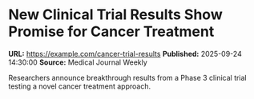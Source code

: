 # New Clinical Trial Results Show Promise for Cancer Treatment

**URL:** https://example.com/cancer-trial-results
**Published:** 2025-09-24 14:30:00
**Source:** Medical Journal Weekly

Researchers announce breakthrough results from a Phase 3 clinical trial testing a novel cancer treatment approach.